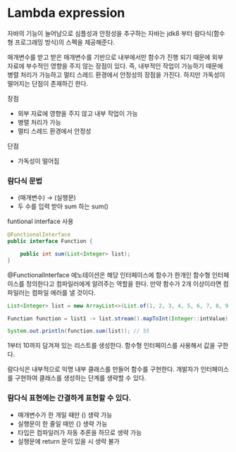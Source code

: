 # Lambda expression

자바의 기능이 늘어남으로 심플성과 안정성을 추구하는 자바는 jdk8 부터 람다식(함수형 프로그래밍 방식)의 스펙을 제공해준다.

매개변수를 받고 받은 매개변수를 기반으로 내부에서만 함수가 진행 되기 때문에 외부 자료에 부수적인 영향을 주지 않는 장점이 있다. 즉, 내부적인 작업이 가능하기 때문에 병렬 처리가 가능하고 멀티 스레드 환경에서 안정성의 장점을 가진다. 하지만 가독성이 떨어지는 단점이 존재하긴 한다.

장점

- 외부 자료에 영향을 주지 않고 내부 작업이 가능
- 병렬 처리가 가능
- 멀티 스레드 환경에서 안정성

단점

- 가독성이 떨어짐

### 람다식 문법

- (매개변수) → (실행문)
- 두 수를 입력 받아 sum 하는 sum()

funtional interface 사용

```java
@FunctionalInterface
public interface Function {

    public int sum(List<Integer> list);
}
```

@FunctionalInterface 에노테이션은 해당 인터페이스에 함수가 한개인 함수형 인터페이스를 정의한다고 컴파일러에게 알려주는 역할을 한다. 만약 함수가 2개 이상이라면 컴파일러는 컴파일 에러를 낼 것이다.

```java
List<Integer> list = new ArrayList<>(List.of(1, 2, 3, 4, 5, 6, 7, 8, 9, 10));

Function function = list1 -> list.stream().mapToInt(Integer::intValue).sum();

System.out.println(function.sum(list)); // 55
```

1부터 10까지 담겨져 있는 리스트를 생성한다. 함수형 인터페이스를 사용해서 값을 구한다.

람다식은 내부적으로 익명 내부 클래스를 만들어 함수를 구현한다. 개발자가 인터페이스를 구현하여 클래스를 생성하는 단계를 생략할 수 있다.

### 람다식 표현에는 간결하게 표현할 수 있다.

- 매개변수가 한 개일 때만 () 생략 가능
- 실행문이 한 줄일 때만 {} 생략 가능
- 타입은 컴파일러가 자동 추론을 하므로 생략 가능
- 실행문에 return 문이 있을 시 생략 불가